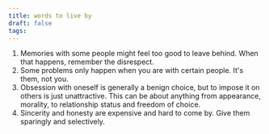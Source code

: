 ```yaml
---
title: words to live by
draft: false
tags:
---
```

1. Memories with some people might feel too good to leave behind. When that happens, remember the disrespect.
2. Some problems only happen when you are with certain people. It's them, not you.
3. Obsession with oneself is generally a benign choice, but to impose it on others is just unattractive. This can be about anything from appearance, morality, to relationship status and freedom of choice. 
4. Sincerity and honesty are expensive and hard to come by. Give them sparingly and selectively.